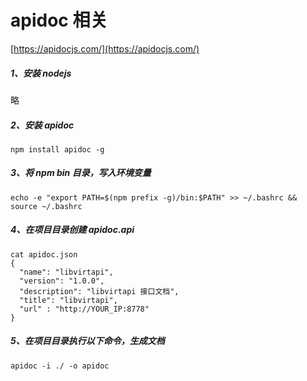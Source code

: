 # apidoc 相关

[https://apidocjs.com/](https://apidocjs.com/)

##### 1、安装 nodejs 

略

##### 2、安装 apidoc

```
npm install apidoc -g
```

##### 3、将 npm bin 目录，写入环境变量

```
echo -e "export PATH=$(npm prefix -g)/bin:$PATH" >> ~/.bashrc && source ~/.bashrc
```

##### 4、在项目目录创建 apidoc.api

```
cat apidoc.json 
{
  "name": "libvirtapi",
  "version": "1.0.0",
  "description": "libvirtapi 接口文档",
  "title": "libvirtapi",
  "url" : "http://YOUR_IP:8778"
}
```

##### 5、在项目目录执行以下命令，生成文档

```
apidoc -i ./ -o apidoc
```

